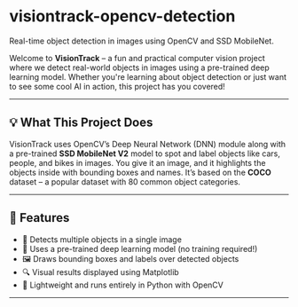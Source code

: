 # visiontrack-opencv-detection
Real-time object detection in images using OpenCV and SSD MobileNet.

Welcome to **VisionTrack** – a fun and practical computer vision project where we detect real-world objects in images using a pre-trained deep learning model. Whether you're learning about object detection or just want to see some cool AI in action, this project has you covered!

---

## 💡 What This Project Does

VisionTrack uses OpenCV’s Deep Neural Network (DNN) module along with a pre-trained **SSD MobileNet V2** model to spot and label objects like cars, people, and bikes in images. You give it an image, and it highlights the objects inside with bounding boxes and names. It’s based on the **COCO** dataset – a popular dataset with 80 common object categories.

---

## 🧰 Features

- 📸 Detects multiple objects in a single image
- 🧠 Uses a pre-trained deep learning model (no training required!)
- 🖼️ Draws bounding boxes and labels over detected objects
- 🔍 Visual results displayed using Matplotlib
- 🐍 Lightweight and runs entirely in Python with OpenCV

---
